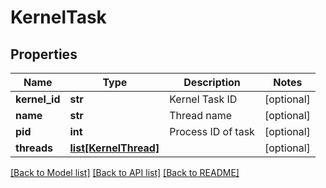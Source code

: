 # KernelTask



## Properties
Name | Type | Description | Notes
------------ | ------------- | ------------- | -------------
**kernel_id** | **str** | Kernel Task ID | [optional] 
**name** | **str** | Thread name | [optional] 
**pid** | **int** | Process ID of task | [optional] 
**threads** | [**list[KernelThread]**](KernelThread.md) |  | [optional] 

[[Back to Model list]](../README.md#documentation-for-models) [[Back to API list]](../README.md#documentation-for-api-endpoints) [[Back to README]](../README.md)


